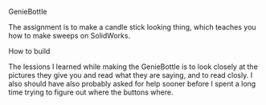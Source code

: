 GenieBottle

The assignment is to make a candle stick looking thing, which teaches you how to make sweeps on SolidWorks. 

How to build

The lessions I learned while making the GenieBottle is to look closely at the pictures they give you and read what they are saying,
and to read closly. I also should have also probably asked for help sooner before I spent a long time trying to figure out where
the buttons where. 
